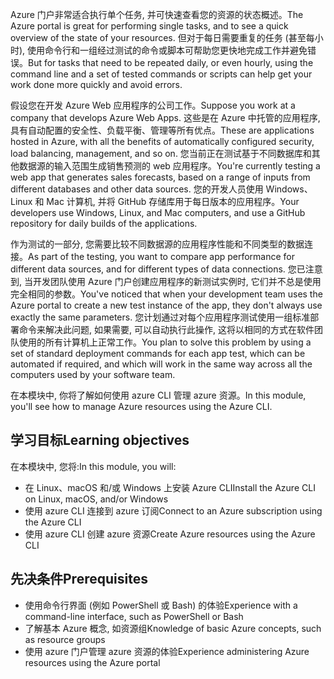 <span data-ttu-id="2a9bb-101">Azure 门户非常适合执行单个任务, 并可快速查看您的资源的状态概述。</span><span class="sxs-lookup"><span data-stu-id="2a9bb-101">The Azure portal is great for performing single tasks, and to see a quick overview of the state of your resources.</span></span> <span data-ttu-id="2a9bb-102">但对于每日需要重复的任务 (甚至每小时), 使用命令行和一组经过测试的命令或脚本可帮助您更快地完成工作并避免错误。</span><span class="sxs-lookup"><span data-stu-id="2a9bb-102">But for tasks that need to be repeated daily, or even hourly, using the command line and a set of tested commands or scripts can help get your work done more quickly and avoid errors.</span></span>

<span data-ttu-id="2a9bb-103">假设您在开发 Azure Web 应用程序的公司工作。</span><span class="sxs-lookup"><span data-stu-id="2a9bb-103">Suppose you work at a company that develops Azure Web Apps.</span></span> <span data-ttu-id="2a9bb-104">这些是在 Azure 中托管的应用程序, 具有自动配置的安全性、负载平衡、管理等所有优点。</span><span class="sxs-lookup"><span data-stu-id="2a9bb-104">These are applications hosted in Azure, with all the benefits of automatically configured security, load balancing, management, and so on.</span></span> <span data-ttu-id="2a9bb-105">您当前正在测试基于不同数据库和其他数据源的输入范围生成销售预测的 web 应用程序。</span><span class="sxs-lookup"><span data-stu-id="2a9bb-105">You're currently testing a web app that generates sales forecasts, based on a range of inputs from different databases and other data sources.</span></span> <span data-ttu-id="2a9bb-106">您的开发人员使用 Windows、Linux 和 Mac 计算机, 并将 GitHub 存储库用于每日版本的应用程序。</span><span class="sxs-lookup"><span data-stu-id="2a9bb-106">Your developers use Windows, Linux, and Mac computers, and use a GitHub repository for daily builds of the applications.</span></span>

<span data-ttu-id="2a9bb-107">作为测试的一部分, 您需要比较不同数据源的应用程序性能和不同类型的数据连接。</span><span class="sxs-lookup"><span data-stu-id="2a9bb-107">As part of the testing, you want to compare app performance for different data sources, and for different types of data connections.</span></span> <span data-ttu-id="2a9bb-108">您已注意到, 当开发团队使用 Azure 门户创建应用程序的新测试实例时, 它们并不总是使用完全相同的参数。</span><span class="sxs-lookup"><span data-stu-id="2a9bb-108">You've noticed that when your development team uses the Azure portal to create a new test instance of the app, they don't always use exactly the same parameters.</span></span> <span data-ttu-id="2a9bb-109">您计划通过对每个应用程序测试使用一组标准部署命令来解决此问题, 如果需要, 可以自动执行此操作, 这将以相同的方式在软件团队使用的所有计算机上正常工作。</span><span class="sxs-lookup"><span data-stu-id="2a9bb-109">You plan to solve this problem by using a set of standard deployment commands for each app test, which can be automated if required, and which will work in the same way across all the computers used by your software team.</span></span>

<span data-ttu-id="2a9bb-110">在本模块中, 你将了解如何使用 azure CLI 管理 azure 资源。</span><span class="sxs-lookup"><span data-stu-id="2a9bb-110">In this module, you'll see how to manage Azure resources using the Azure CLI.</span></span>

## <a name="learning-objectives"></a><span data-ttu-id="2a9bb-111">学习目标</span><span class="sxs-lookup"><span data-stu-id="2a9bb-111">Learning objectives</span></span>

<span data-ttu-id="2a9bb-112">在本模块中, 您将:</span><span class="sxs-lookup"><span data-stu-id="2a9bb-112">In this module, you will:</span></span>

- <span data-ttu-id="2a9bb-113">在 Linux、macOS 和/或 Windows 上安装 Azure CLI</span><span class="sxs-lookup"><span data-stu-id="2a9bb-113">Install the Azure CLI on Linux, macOS, and/or Windows</span></span>
- <span data-ttu-id="2a9bb-114">使用 azure CLI 连接到 azure 订阅</span><span class="sxs-lookup"><span data-stu-id="2a9bb-114">Connect to an Azure subscription using the Azure CLI</span></span>
- <span data-ttu-id="2a9bb-115">使用 azure CLI 创建 azure 资源</span><span class="sxs-lookup"><span data-stu-id="2a9bb-115">Create Azure resources using the Azure CLI</span></span>

## <a name="prerequisites"></a><span data-ttu-id="2a9bb-116">先决条件</span><span class="sxs-lookup"><span data-stu-id="2a9bb-116">Prerequisites</span></span>

- <span data-ttu-id="2a9bb-117">使用命令行界面 (例如 PowerShell 或 Bash) 的体验</span><span class="sxs-lookup"><span data-stu-id="2a9bb-117">Experience with a command-line interface, such as PowerShell or Bash</span></span>
- <span data-ttu-id="2a9bb-118">了解基本 Azure 概念, 如资源组</span><span class="sxs-lookup"><span data-stu-id="2a9bb-118">Knowledge of basic Azure concepts, such as resource groups</span></span>
- <span data-ttu-id="2a9bb-119">使用 azure 门户管理 azure 资源的体验</span><span class="sxs-lookup"><span data-stu-id="2a9bb-119">Experience administering Azure resources using the Azure portal</span></span>